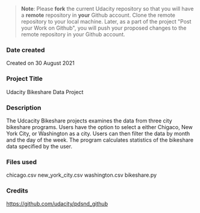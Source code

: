 >**Note**: Please **fork** the current Udacity repository so that you will have a **remote** repository in **your** Github account. Clone the remote repository to your local machine. Later, as a part of the project "Post your Work on Github", you will push your proposed changes to the remote repository in your Github account.

### Date created
Created on 30 August 2021

### Project Title
Udacity Bikeshare Data Project

### Description
The Udcacity Bikeshare projects examines the data from three city bikeshare programs. Users have the option to select a either Chigaco, New York City, or Washington as a city. Users can then filter the data by month and the day of the week. The program calculates statistics of the bikeshare data specified by the user.

### Files used
chicago.csv
new_york_city.csv
washington.csv
bikeshare.py

### Credits
https://github.com/udacity/pdsnd_github
